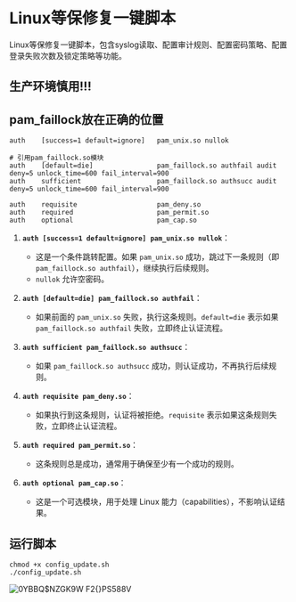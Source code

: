 # Linux等保修复一键脚本
Linux等保修复一键脚本，包含syslog读取、配置审计规则、配置密码策略、配置登录失败次数及锁定策略等功能。
## 生产环境慎用!!!
## pam_faillock放在正确的位置
```shell
auth    [success=1 default=ignore]   pam_unix.so nullok

# 引用pam_faillock.so模块
auth    [default=die]                pam_faillock.so authfail audit deny=5 unlock_time=600 fail_interval=900
auth    sufficient                   pam_faillock.so authsucc audit deny=5 unlock_time=600 fail_interval=900

auth    requisite                    pam_deny.so
auth    required                     pam_permit.so
auth    optional                     pam_cap.so
```

1. **​`auth [success=1 default=ignore] pam_unix.so nullok`​**：

    * 这是一个条件跳转配置。如果 `pam_unix.so` 成功，跳过下一条规则（即 `pam_faillock.so authfail`），继续执行后续规则。
    * `nullok` 允许空密码。
2. **​`auth [default=die] pam_faillock.so authfail`​**：

    * 如果前面的 `pam_unix.so` 失败，执行这条规则。`default=die` 表示如果 `pam_faillock.so authfail` 失败，立即终止认证流程。
3. **​`auth sufficient pam_faillock.so authsucc`​**：

    * 如果 `pam_faillock.so authsucc` 成功，则认证成功，不再执行后续规则。
4. **​`auth requisite pam_deny.so`​**：

    * 如果执行到这条规则，认证将被拒绝。`requisite` 表示如果这条规则失败，立即终止认证流程。
5. **​`auth required pam_permit.so`​**：

    * 这条规则总是成功，通常用于确保至少有一个成功的规则。
6. **​`auth optional pam_cap.so`​**：

    * 这是一个可选模块，用于处理 Linux 能力（capabilities），不影响认证结果。

## 运行脚本
```shell
chmod +x config_update.sh
./config_update.sh
```

![0YBBQ$NZGK9W F2{}PS588V](https://github.com/user-attachments/assets/8cb0da17-ef53-4d8b-ac7f-2241a5c49551)
